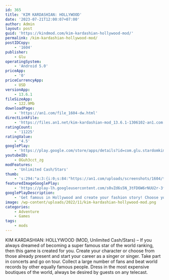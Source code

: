 ```yaml
---
id: 365
title: 'KIM KARDASHIAN: HOLLYWOOD'
date: '2023-07-21T12:00:07+07:00'
author: Admin
layout: post
guid: 'https://kindmod.com/kim-kardashian-hollywood-mod/'
permalink: /kim-kardashian-hollywood-mod/
postIDCopy:
    - '1604'
publisher:
    - Glu
operatingSystem:
    - 'Android 5.0'
priceApp:
    - '0'
priceCurrencyApp:
    - USD
versionApp:
    - 13.6.1
fileSizeApp:
    - 122.9Mb
downloadPage:
    - 'https://an1.com/file_1604-dw.html'
directLinkFile:
    - 'https://files.an1.net/kim-kardashian-mod_13.6.1-1306102-an1.com.apk'
ratingCount:
    - '11225'
ratingValue:
    - '4.5'
googlePlay:
    - 'https://play.google.com/store/apps/details?id=com.glu.stardomkim'
youtubeID:
    - OGuh3cct_zg
modFeatures:
    - 'Unlimited Cash/Stars'
thumb:
    - 's:294:"a:3:{i:0;s:84:"https://an1.com/uploads/screenshots/1604/thumbs/kim-kardashian-hollywood-610335.webp";i:1;s:84:"https://an1.com/uploads/screenshots/1604/thumbs/kim-kardashian-hollywood-970559.webp";i:2;s:84:"https://an1.com/uploads/screenshots/1604/thumbs/kim-kardashian-hollywood-876620.webp";}";'
featuredImageGooglePlay:
    - 'https://play-lh.googleusercontent.com/s0vZd6s5N_3tFD6W6rNUU2r-3ftaJxQ9Yr2abO8N8szsuvnjD2vR-pf8_iXpF2rRyY6w'
googlePlayDescription:
    - 'Get famous in Hollywood and create your fashion story! Choose your story filled with runway fashion, fame & celebrities.Dress up for a fresh celebrity look, join a new squad, and conquer the fashion world in style. Are you ready to become a famous fashion icon and movie star in KIM KARDASHIAN: HOLLYWOOD?.Play with new friends around the world in this celebrity life simulator and fashion story game. Experience the rise to stardom and the superstar life with a community of players passionate about fashion and style.'
image: /wp-content/uploads/2022/11/kim-kardashian-hollywood-mod.png
categories:
    - Adventure
    - Games
tags:
    - mods
---
```


KIM KARDASHIAN: HOLLYWOOD (MOD, Unlimited Cash/Stars) – If you always dreamed of becoming a super famous star of the world ranking, then this game is created for you. Create your character or choose from those already present and start your career as a singer or singer. Take part in concerts and go on tour. Collect a large number of fans and beat world records by other equally famous people. Dress in the most expensive boutiques of the world, always be desired by guests on any telecast.
